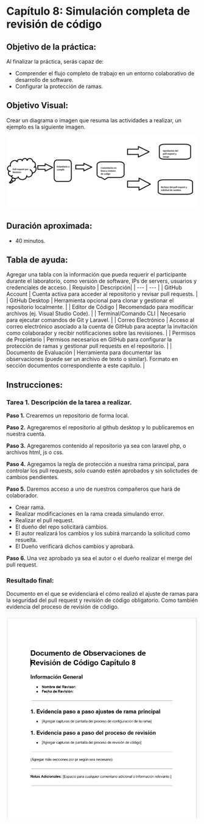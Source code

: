 # Capítulo 8: Simulación completa de revisión de código

## Objetivo de la práctica:
Al finalizar la práctica, serás capaz de:
- Comprender el flujo completo de trabajo en un entorno colaborativo de desarrollo de software.
- Configurar la protección de ramas.

## Objetivo Visual: 
Crear un diagrama o imagen que resuma las actividades a realizar, un ejemplo es la siguiente imagen. 

![diagrama1](../images/cap8/2.png)

## Duración aproximada:
- 40 minutos.

## Tabla de ayuda:
Agregar una tabla con la información que pueda requerir el participante durante el laboratorio, como versión de software, IPs de servers, usuarios y credenciales de acceso.
| Requisito | Descripción|
| --- | --- |
| GitHub Account | Cuenta activa para acceder al repositorio y revisar pull requests. |
| GitHub Desktop | Herramienta opcional para clonar y gestionar el repositorio localmente. |
| Editor de Código | Recomendado para modificar archivos (ej. Visual Studio Code). |
| Terminal/Comando CLI | Necesario para ejecutar comandos de Git y Laravel. |
| Correo Electrónico | Acceso al correo electrónico asociado a la cuenta de GitHub para aceptar la invitación como colaborador y recibir notificaciones sobre las revisiones. |
| Permisos de Propietario | Permisos necesarios en GitHub para configurar la protección de ramas y gestionar pull requests en el repositorio. |
| Documento de Evaluación | Herramienta para documentar las observaciones (puede ser un archivo de texto o similar). Formato en sección documentos correspondiente a este capítulo. |

## Instrucciones: 

### Tarea 1. Descripción de la tarea a realizar.

**Paso 1.** Crearemos un repositorio de forma local.

**Paso 2.** Agregaremos el repositorio al github desktop y lo publicaremos en nuestra cuenta.

**Paso 3.** Agregaremos contenido al repositorio ya sea con laravel php, o archivos html, js o css.

**Paso 4.** Agregamos la regla de protección a nuestra rama principal, para controlar los pull requests, solo cuando estén aprobados y sin solictudes de cambios pendientes.

**Paso 5.** Daremos acceso a uno de nuestros compañeros que hará de colaborador.

* Crear rama.
* Realizar modificaciones en la rama creada simulando error.
* Realizar el pull request.
* El dueño del repo solicitará cambios.
* El autor realizará los cambios y los subirá marcando la solicitud como resuelta.
* El Dueño verificará dichos cambios y aprobará.

**Paso 6.** Una vez aprobado ya sea el autor o el dueño realizar el merge del pull request.

### Resultado final:
Documento en el que se evidenciará el cómo realizó el ajuste de ramas para la seguridad del pull request y revisión de código obligatorio. Como también evidencia del proceso de revisión de código.

![imagen resultado](../images/cap8/1.png)
